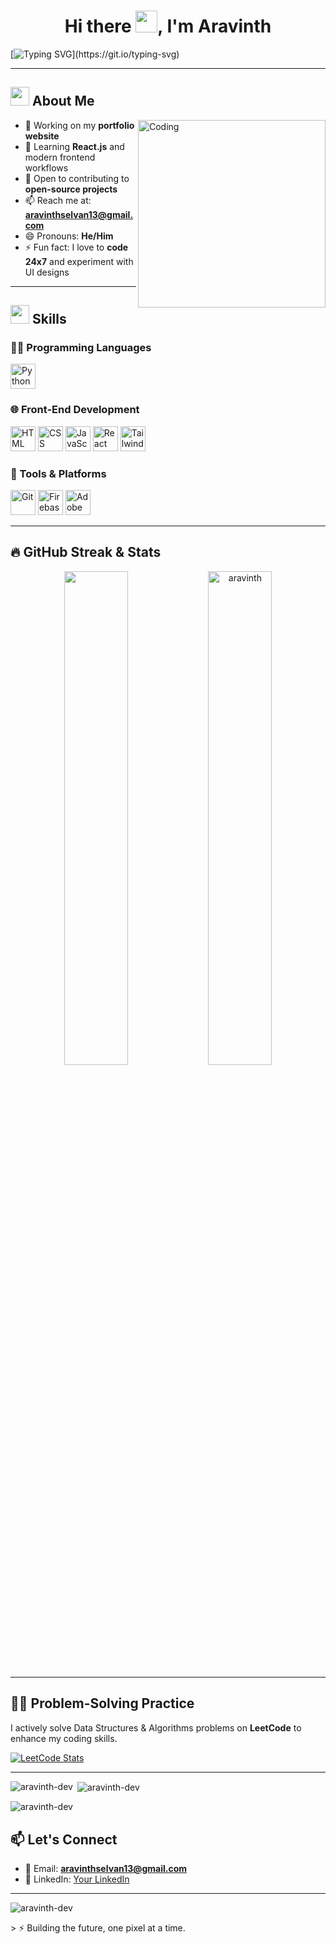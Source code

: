 <h1 align="center">Hi there <img src="https://media.giphy.com/media/hvRJCLFzcasrR4ia7z/giphy.gif" width="35">, I'm Aravinth</h1>

[![Typing SVG](https://readme-typing-svg.demolab.com?font=Fira+Code&pause=1000&color=0BE608&center=true&width=435&lines=Hey!+I'm+Aravinth.;I'm+a+Front-End+Developer.;I+love+building+user-friendly+web+apps.)](https://git.io/typing-svg)

---

## <img src="https://github.com/7oSkaaa/7oSkaaa/blob/main/Images/about_me.gif?raw=true" width="30"> About Me

<picture>
  <img align="right" alt="Coding" width="300" src="https://i.pinimg.com/originals/81/17/8b/81178b47a8598f0c81c4799f2cdd4057.gif">
</picture>

- 🔭 Working on my **portfolio website**
- 🌱 Learning **React.js** and modern frontend workflows
- 🤝 Open to contributing to **open-source projects**
- 📫 Reach me at: **aravinthselvan13@gmail.com**
- 😄 Pronouns: **He/Him**
- ⚡ Fun fact: I love to **code 24x7** and experiment with UI designs

---

## <img src="https://media2.giphy.com/media/QssGEmpkyEOhBCb7e1/giphy.gif?cid=ecf05e47a0n3gi1bfqntqmob8g9aid1oyj2wr3ds3mg700bl&rid=giphy.gif" width="30"> Skills

### 👨‍💻 Programming Languages

<img src="https://github.com/MarikIshtar007/MarikIshtar007/blob/master/images/python2.png" width="40" alt="Python" />  

### 🌐 Front-End Development

<img src="https://user-images.githubusercontent.com/64439609/212556407-f122dc0e-901c-4df7-960f-29a3b52c5349.png" width="40" alt="HTML" />  <img src="https://user-images.githubusercontent.com/64439609/212556203-47a51702-fec1-4275-bafb-6afdea15b092.png" width="40" alt="CSS" />   <img src="https://user-images.githubusercontent.com/64439609/212556085-e6f8391a-6f25-43d5-8bfe-818167047cfb.png" width="40" alt="JavaScript"/>  <img src="https://profilinator.rishav.dev/skills-assets/react-original-wordmark.svg" height="40" alt="React"/>   <img src="https://profilinator.rishav.dev/skills-assets/tailwindcss.svg" height="40" alt="TailwindCSS"/>

### 🧰 Tools & Platforms

<img src="https://user-images.githubusercontent.com/64439609/212556685-de9a7c04-31b0-43b6-af39-7c82ac13b321.png" width="40" alt="Git"/>   <img src="https://profilinator.rishav.dev/skills-assets/firebase.png" width="40" alt="Firebase"/>   <img src="https://profilinator.rishav.dev/skills-assets/adobexd.png" width="40" alt="Adobe XD"/>

---

## 🔥 GitHub Streak & Stats

<p align="center">
  <img src="https://github-readme-stats.vercel.app/api?username=aravinth-dev&show_icons=true&theme=chartreuse-dark&hide_border=true" width="45%"/>
  <img src="https://github-readme-streak-stats.herokuapp.com/?user=aravinth-dev&theme=algolia" alt="aravinth"  width="45%"/>
</p>


---

## 👨‍💻 Problem-Solving Practice

I actively solve Data Structures & Algorithms problems on **LeetCode** to enhance my coding skills.

 [![LeetCode Stats](https://leetcard.jacoblin.cool/Aravinth--dev?theme=dark&font=baloo&ext=contest)](https://leetcode.com/u/Aravinth--dev/)


---

<p><img align="left" src="https://github-readme-stats.vercel.app/api/top-langs?username=aravinth-dev&show_icons=true&locale=en&layout=compact" alt="aravinth-dev" /></p>

<p>&nbsp;<img align="center" src="https://github-readme-stats.vercel.app/api?username=aravinth-dev&show_icons=true&locale=en" alt="aravinth-dev" /></p>

<p><img align="center" src="https://github-readme-streak-stats.herokuapp.com/?user=aravinth-dev&" alt="aravinth-dev" /></p>


## 📫 Let's Connect

- 📧 Email: **aravinthselvan13@gmail.com**  
- 💼 LinkedIn: [Your LinkedIn](https://linkedin.com/in/YOUR-USERNAME)  


---
<p align="left"> <img src="https://komarev.com/ghpvc/?username=aravinth-dev&label=Profile%20views&color=0e75b6&style=flat" alt="aravinth-dev" /> </p>
> ⚡ Building the future, one pixel at a time.


